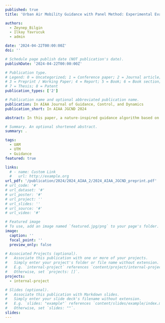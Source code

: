 ```yaml
---
published: true
title: 'Urban Air Mobility Guidance with Panel Method: Experimental Evaluation Under Wind Disturbances'

authors:
  - Zeynep_Bilgin
  - Ilkay Yavrucuk
  - admin

date: '2024-04-22T00:00:00Z'
doi: ''

# Schedule page publish date (NOT publication's date).
publishDate: '2024-04-22T00:00:00Z'

# Publication type.
# Legend: 0 = Uncategorized; 1 = Conference paper; 2 = Journal article;
# 3 = Preprint / Working Paper; 4 = Report; 5 = Book; 6 = Book section;
# 7 = Thesis; 8 = Patent
publication_types: ['2']

# Publication name and optional abbreviated publication name.
publication: In AIAA Journal of Guidance, Control, and Dynamics
publication_short: In AIAA JGCND 2024

abstract: In this paper, a nature-inspired guidance algorithm based on the panel method is proposed. The panel method is a numerical tool borrowed from the aerodynamics domain to calculate the potential field of a fluid flow around arbitrarily shaped objects. The proposed algorithm has little computational load and generates guidance vectors in real time that can guide multiple vehicles through smooth and collision-free paths. Panel-method-based guidance is a promising candidate for air mobility applications in urban environments where multiple aerial vehicles are expected to operate simultaneously without colliding with architectural structures and other vehicles in the airspace. In this study, the effectiveness and feasibility of the proposed guidance method is evaluated through a test campaign conducted in Toulouse, France, using multiple quadrotors in a scaled urban environment. Furthermore, the robustness of the guidance method under wind disturbances is tested in both indoor and outdoor experiments. Experimental results suggest that the panel-method-based guidance algorithm is an effective and robust tool for real-time, collision-free guidance of multiple aerial vehicles in complex urban environments.

# Summary. An optional shortened abstract.
summary: .

tags:
  - UAM
  - UTM
  - Guidance
featured: true

links:
  # - name: Custom Link
  #   url: http://example.org
url_pdf: '/publication/2024/2024_AIAA_2/2024_AIAA_JGCND_preprint.pdf'
# url_code: '#'
# url_dataset: '#'
# url_poster: '#'
# url_project: ''
# url_slides: ''
# url_source: '#'
# url_video: '#'

# Featured image
# To use, add an image named `featured.jpg/png` to your page's folder.
image:
  caption: ''
  focal_point: ''
  preview_only: false

# Associated Projects (optional).
#   Associate this publication with one or more of your projects.
#   Simply enter your project's folder or file name without extension.
#   E.g. `internal-project` references `content/project/internal-project/index.md`.
#   Otherwise, set `projects: []`.
projects:
  - internal-project

# Slides (optional).
#   Associate this publication with Markdown slides.
#   Simply enter your slide deck's filename without extension.
#   E.g. `slides: "example"` references `content/slides/example/index.md`.
#   Otherwise, set `slides: ""`.
slides:
---
```


<!-- {{% callout note %}}
Click the _Cite_ button above to demo the feature to enable visitors to import publication metadata into their reference management software.
{{% /callout %}}

Supplementary notes can be added here, including [code and math](https://wowchemy.com/docs/content/writing-markdown-latex/). -->
